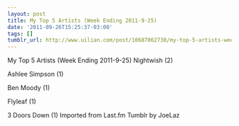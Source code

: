 ```yaml
---
layout: post
title: My Top 5 Artists (Week Ending 2011-9-25)
date: '2011-09-26T15:25:37-03:00'
tags: []
tumblr_url: http://www.uilian.com/post/10687062738/my-top-5-artists-week-ending-2011-9-25
---
```

My Top 5 Artists (Week Ending 2011-9-25)
Nightwish (2) 

Ashlee Simpson (1) 

Ben Moody (1) 

Flyleaf (1) 

3 Doors Down (1) 
Imported from Last.fm Tumblr by JoeLaz
